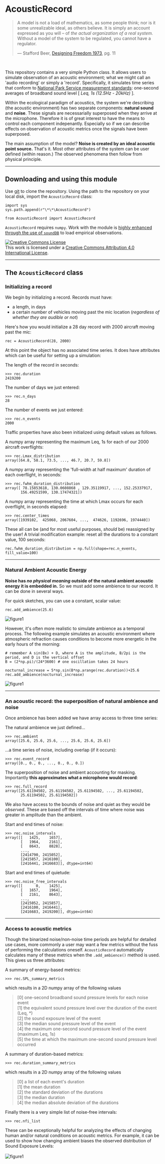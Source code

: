 # AcousticRecord

>A model is not a load of mathematics, as some people think; nor is it some unrealizable ideal, as others believe. It is simply an account expressed as you will – of *the actual organization of a real system.* Without a model of the system to be regulated, you cannot have a regulator.
>
>— Stafford Beer, [Designing Freedom 1973](https://archive.org/details/DesigningFreedom_CBC_Lectures), pg. 11

<br>

This repository contains a very simple Python class. It allows users to simulate observation of an acoustic environment; what we might call an 'audio recording' or simply a 'record'. Specifically, it simulates time series that conform to [National Park Service measurement standards](https://www.nps.gov/subjects/sound/upload/NSNSDTrainingManual_AcousticalAmbientMonitoring-508.pdf): one-second averages of broadband sound level [ *Leq, 1s (12.5Hz - 20kHz)* ]. <br>

Within the ecological paradigm of acoustics, the system we're describing (the acoustic environment) has two separate components: **natural sound** and **noise**. These signals are necessarially superposed when they arrive at the microphone. Therefore it is of great interest to have the means to control each component indepenantly. Especially so if we can describe effects on observation of acoustic metrics once the signals have been superposed.<br>

The main assumption of the model? **Noise is created by an ideal acoustic point source.** That's it. Most other attributes of the system can be user defined (within reason.) The observed phenomena then follow from physical principle.<br>

----

## Downloading and using this module

Use [git](https://git-scm.com/) to clone the repository.  Using the path to the repository on your local disk, import the `AcousticRecord` class: 

```
import sys
sys.path.append(r"\*\*\AcousticRecord")

from AcousticRecord import AcousticRecord
```

`AcousticRecord` requires `numpy`. Work with the module is [highly enhanced through the use of `soundDB`](https://github.com/gjoseph92/soundDB) to load empirical observations.

<a rel="license" href="http://creativecommons.org/licenses/by/4.0/"><img alt="Creative Commons License" style="border-width:0" src="https://i.creativecommons.org/l/by/4.0/88x31.png" /></a><br />This work is licensed under a <a rel="license" href="http://creativecommons.org/licenses/by/4.0/">Creative Commons Attribution 4.0 International License</a>.


----

## The `AcousticRecord` class

### Initializing a record
We begin by initializing a record. Records must have:

- a length, in days
- a certain number of vehicles moving past the mic location (*regardless of whether they are audible or not*)

Here's how you would initialize a 28 day record with 2000 aircraft moving past the mic:
```
rec = AcousticRecord(28, 2000)
```
At this point the object has no associated time series. It does have attributes which can be useful for setting up a simulation:

The length of the record in seconds:
```
>>> rec.duration 
2419200
```

The number of days we just entered:
```
>>> rec.n_days 
28
```

The number of events we just entered:
```
>>> rec.n_events 
2000
```
Traffic properties have also been initialized using default values as follows.

A numpy array representing the maximum Leq, 1s for each of our 2000 aircraft overflights:
```
>>> rec.Lmax_distribution
array([64.8, 58.1, 73.5, ..., 46.7, 20.7, 59.8]) 
```

A numpy array representing the 'full-width at half maximum' duration of each overflight, in seconds:
```
>>> rec.fwhm_duration_distribution
array([ 78.15853618, 130.0608868 , 129.35119917, ..., 152.25337917,
       156.49251599, 130.17474321])
```

A numpy array representing the time at which Lmax occurs for each overflight, in seconds elapsed:
```
>>> rec.center_times
array([1939102,  425068, 2067604, ...,  474626, 1192696, 1974440])
```


These all can be (and for most useful purposes, *should* be) reassigned by the user! A trivial modification example: reset all the durations to a constant value, 100 seconds:
```
rec.fwhm_duration_distribution = np.full(shape=rec.n_events, fill_value=100)
```

---

### Natural Ambient Acoustic Energy

**Noise has *no physical meaning* outside of the natural ambient acoustic energy it is embedded in.** So we must add some ambience to our record. It can be done in several ways.
<br>

For quick sketches, you can use a constant, scalar value:
```
rec.add_ambience(25.6)
```
<img src="https://github.com/dbetchkal/AcousticRecord/blob/master/AcousticRecord_figure1.png" alt="figure1" class="inline"/>

However, it's often more realistic to simulate ambience as a temporal process. The following example simulates an acoustic environment where atmospheric refraction causes conditions to become more energetic in the early hours of the morning:
```
# remember A sin(Bx) + D, where A is the amplitude, B/2pi is the period, and D is the vertical offset
B = (2*np.pi)/(24*3600) # one oscillation takes 24 hours

nocturnal_increase = 5*np.sin(B*np.arange(rec.duration))+25.6
rec.add_ambience(nocturnal_increase)
```
<img src="https://github.com/dbetchkal/AcousticRecord/blob/master/AcousticRecord_figure2.png" alt="figure1" class="inline"/>

---
### An acoustic record: the superposition of natural ambience and noise

Once ambience has been added we have array access to three time series: 

The natural ambience we just defined...
```
>>> rec.ambient
array([25.6, 25.6, 25.6, ..., 25.6, 25.6, 25.6]) 
```

...a time series of noise, including overlap (if it occurs):
```
>>> rec.event_record
array([0., 0., 0., ..., 0., 0., 0.])
```
The superposition of noise and ambient accounting for masking. <br> Importantly **this approximates what a microphone would record**:
```
>>> rec.full_record
array([25.61194502, 25.61194502, 25.61194502, ..., 25.61194502,
       25.61194502, 25.61194502])
```
We also have access to the bounds of noise and quiet as they would be *observed*. These are based off the intervals of time where noise was greater in amplitude than the ambient.

Start and end times of noise:
```
>>> rec.noise_intervals
array([[   1425,    1657],
       [   1964,    2161],
       [   8643,    8828],
       ..., 
       [2414790, 2415052],
       [2415857, 2416100],
       [2416441, 2416683]], dtype=int64)
```

Start and end times of quietude:
```
>>> rec.noise_free_intervals
array([[      0,    1425],
       [   1657,    1964],
       [   2161,    8643],
       ..., 
       [2415052, 2415857],
       [2416100, 2416441],
       [2416683, 2419200]], dtype=int64)
```

---

### Access to acoustic metrics

Though the binarized noise/non-noise time periods are helpful for detailed use cases, more commonly a user may want a few metrics without the fuss of performing the calculations oneself. `AcousticRecord` automatically calculates many of these metrics when the `.add_ambience()` method is used. This gives us three attributes:

A summary of energy-based metrics:
```
>>> rec.SPL_summary_metrics
```
which results in a 2D numpy array of the following values
>[0] one-second broadband sound pressure levels for each noise event <br>
>[1] the equivalent sound pressure level over the duration of the event (Leq, &ast;) <br>
>[2] the sound exposure level of the event <br>
>[3] the median sound pressure level of the event <br>
>[4] the maximum one-second sound pressure level of the event (maximum Leq, 1s) <br>
>[5] the time at which the maximum one-second sound pressure level occurred

A summary of duration-based metrics:
```
>>> rec.duration_summary_metrics
```
which results in a 2D numpy array of the following values
>[0] a list of each event's duration <br>
>[1] the mean duration <br>
>[2] the standard deviation of the durations <br>
>[3] the median duration <br>
>[4] the median absolute deviation of the durations

Finally there is a very simple list of noise-free intervals:
```
>>> rec.nfi_list
```

These can be exceptionally helpful for analyzing the effects of changing human and/or natural conditions on acoustic metrics.
For example, it can be used to show how changing ambient biases the observed distribution of Sound Exposure Levels: <br><br>
<img src="https://github.com/dbetchkal/AcousticRecord/blob/master/SEL_CDFs_with_changing_natural_ambience.png" alt="figure1" class="inline"/>
